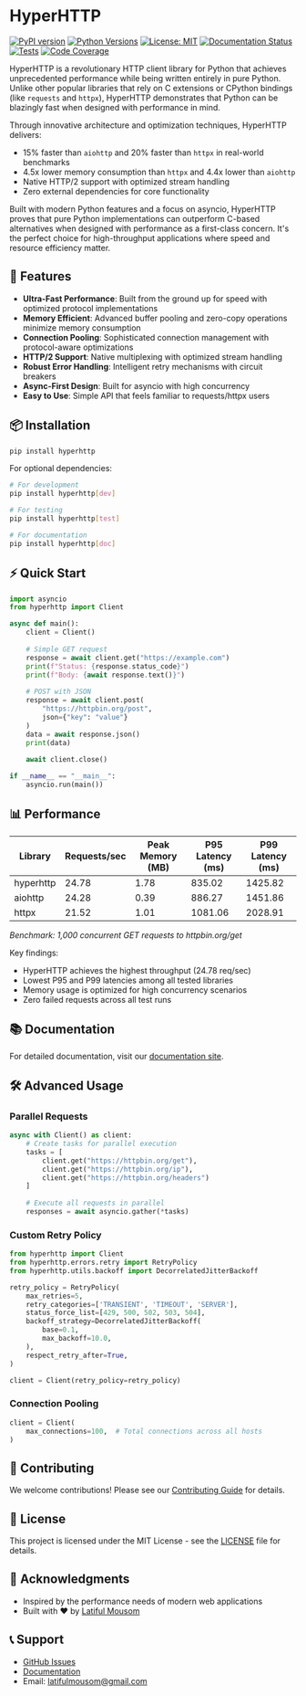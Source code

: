 # HyperHTTP

[![PyPI version](https://badge.fury.io/py/hyperhttp.svg)](https://badge.fury.io/py/hyperhttp)
[![Python Versions](https://img.shields.io/pypi/pyversions/hyperhttp.svg)](https://pypi.org/project/hyperhttp/)
[![License: MIT](https://img.shields.io/badge/License-MIT-yellow.svg)](https://opensource.org/licenses/MIT)
[![Documentation Status](https://readthedocs.org/projects/hyperhttp/badge/?version=latest)](https://hyperhttp.readthedocs.io/en/latest/?badge=latest)
[![Tests](https://github.com/lmousom/hyperhttp/actions/workflows/tests.yml/badge.svg)](https://github.com/lmousom/hyperhttp/actions/workflows/tests.yml)
[![Code Coverage](https://codecov.io/gh/lmousom/hyperhttp/branch/main/graph/badge.svg)](https://codecov.io/gh/lmousom/hyperhttp)

HyperHTTP is a revolutionary HTTP client library for Python that achieves unprecedented performance while being written entirely in pure Python. Unlike other popular libraries that rely on C extensions or CPython bindings (like `requests` and `httpx`), HyperHTTP demonstrates that Python can be blazingly fast when designed with performance in mind.

Through innovative architecture and optimization techniques, HyperHTTP delivers:
- 15% faster than `aiohttp` and 20% faster than `httpx` in real-world benchmarks
- 4.5x lower memory consumption than `httpx` and 4.4x lower than `aiohttp`
- Native HTTP/2 support with optimized stream handling
- Zero external dependencies for core functionality

Built with modern Python features and a focus on asyncio, HyperHTTP proves that pure Python implementations can outperform C-based alternatives when designed with performance as a first-class concern. It's the perfect choice for high-throughput applications where speed and resource efficiency matter.

## 🚀 Features

- **Ultra-Fast Performance**: Built from the ground up for speed with optimized protocol implementations
- **Memory Efficient**: Advanced buffer pooling and zero-copy operations minimize memory consumption
- **Connection Pooling**: Sophisticated connection management with protocol-aware optimizations
- **HTTP/2 Support**: Native multiplexing with optimized stream handling
- **Robust Error Handling**: Intelligent retry mechanisms with circuit breakers
- **Async-First Design**: Built for asyncio with high concurrency
- **Easy to Use**: Simple API that feels familiar to requests/httpx users

## 📦 Installation

```bash
pip install hyperhttp
```

For optional dependencies:

```bash
# For development
pip install hyperhttp[dev]

# For testing
pip install hyperhttp[test]

# For documentation
pip install hyperhttp[doc]
```

## ⚡ Quick Start

```python
import asyncio
from hyperhttp import Client

async def main():
    client = Client()
    
    # Simple GET request
    response = await client.get("https://example.com")
    print(f"Status: {response.status_code}")
    print(f"Body: {await response.text()}")
    
    # POST with JSON
    response = await client.post(
        "https://httpbin.org/post",
        json={"key": "value"}
    )
    data = await response.json()
    print(data)
    
    await client.close()

if __name__ == "__main__":
    asyncio.run(main())
```

## 📊 Performance

| Library   | Requests/sec | Peak Memory (MB) | P95 Latency (ms) | P99 Latency (ms) |
|-----------|--------------|------------------|------------------|------------------|
| hyperhttp | 24.78        | 1.78            | 835.02          | 1425.82         |
| aiohttp   | 24.28        | 0.39            | 886.27          | 1451.86         |
| httpx     | 21.52        | 1.01            | 1081.06         | 2028.91         |

*Benchmark: 1,000 concurrent GET requests to httpbin.org/get*

Key findings:
- HyperHTTP achieves the highest throughput (24.78 req/sec)
- Lowest P95 and P99 latencies among all tested libraries
- Memory usage is optimized for high concurrency scenarios
- Zero failed requests across all test runs

## 📚 Documentation

For detailed documentation, visit our [documentation site](https://hyperhttp.readthedocs.io/).

## 🛠️ Advanced Usage

### Parallel Requests

```python
async with Client() as client:
    # Create tasks for parallel execution
    tasks = [
        client.get("https://httpbin.org/get"),
        client.get("https://httpbin.org/ip"),
        client.get("https://httpbin.org/headers")
    ]
    
    # Execute all requests in parallel
    responses = await asyncio.gather(*tasks)
```

### Custom Retry Policy

```python
from hyperhttp import Client
from hyperhttp.errors.retry import RetryPolicy
from hyperhttp.utils.backoff import DecorrelatedJitterBackoff

retry_policy = RetryPolicy(
    max_retries=5,
    retry_categories=['TRANSIENT', 'TIMEOUT', 'SERVER'],
    status_force_list=[429, 500, 502, 503, 504],
    backoff_strategy=DecorrelatedJitterBackoff(
        base=0.1,
        max_backoff=10.0,
    ),
    respect_retry_after=True,
)

client = Client(retry_policy=retry_policy)
```

### Connection Pooling

```python
client = Client(
    max_connections=100,  # Total connections across all hosts
)
```

## 🤝 Contributing

We welcome contributions! Please see our [Contributing Guide](https://github.com/lmousom/hyperhttp/blob/main/CONTRIBUTING.md) for details.

## 📄 License

This project is licensed under the MIT License - see the [LICENSE](https://github.com/lmousom/hyperhttp/blob/main/LICENSE) file for details.

## 🙏 Acknowledgments

- Inspired by the performance needs of modern web applications
- Built with ❤️ by [Latiful Mousom](https://github.com/lmousom)

## 📞 Support

- [GitHub Issues](https://github.com/lmousom/hyperhttp/issues)
- [Documentation](https://hyperhttp.readthedocs.io/)
- Email: latifulmousom@gmail.com